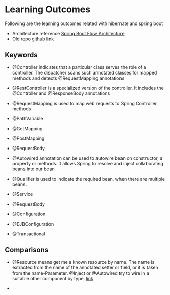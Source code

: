 # Learning Outcomes
Following are the learning outcomes related with hibernate and spring boot

* Architecture reference [Spring Boot Flow Architecture](https://static.javatpoint.com/springboot/images/spring-boot-architecture2.png)
* Old repo [github link](https://github.com/kavindasilva/java-crud/)


## Keywords

* @Controller indicates that a particular class serves the role of a controller. The dispatcher scans such annotated classes for mapped methods and detects @RequestMapping annotations
* @RestController is a specialized version of the controller. It includes the @Controller and @ResponseBody annotations
* @RequestMapping is used to map web requests to Spring Controller methods
* @PathVariable
* @GetMapping
* @PostMapping
* @RequestBody

* @Autowired annotation can be used to autowire bean on constructor, a property or methods. It allows Spring to resolve and inject collaborating beans into our bean
* @Qualifier is used to indicate the required bean, when there are multiple beans.

* @Service
* @RequestBody
* @Configuration
* @EJBConfiguration
* @Transactional

## Comparisons

* @Resource means get me a known resource by name. The name is extracted from the name of the annotated setter or field, or it is taken from the name-Parameter.
  @Inject or @Autowired try to wire in a suitable other component by type. [link](https://stackoverflow.com/a/10916767)
 
*

